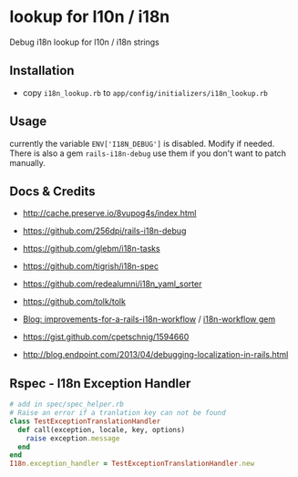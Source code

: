 # lookup for l10n / i18n

Debug i18n lookup for l10n / i18n strings

## Installation

* copy `i18n_lookup.rb` to `app/config/initializers/i18n_lookup.rb`

## Usage

currently the variable `ENV['I18N_DEBUG']` is disabled. Modify if needed.
There is also a gem `rails-i18n-debug` use them if you don't want to patch manually.

## Docs & Credits

* http://cache.preserve.io/8vupog4s/index.html
* https://github.com/256dpi/rails-i18n-debug


* https://github.com/glebm/i18n-tasks
* https://github.com/tigrish/i18n-spec
* https://github.com/redealumni/i18n_yaml_sorter
* https://github.com/tolk/tolk
* [Blog: improvements-for-a-rails-i18n-workflow](http://engineering.moneybird.com/posts/2014/06/10/3-improvements-for-a-rails-i18n-workflow/) / [i18n-workflow gem](https://github.com/moneybird/i18n-workflow)
* https://gist.github.com/cpetschnig/1594660
* http://blog.endpoint.com/2013/04/debugging-localization-in-rails.html


## Rspec - I18n Exception Handler

```rb
# add in spec/spec_helper.rb
# Raise an error if a tranlation key can not be found
class TestExceptionTranslationHandler
  def call(exception, locale, key, options)
    raise exception.message
  end
end
I18n.exception_handler = TestExceptionTranslationHandler.new
```
